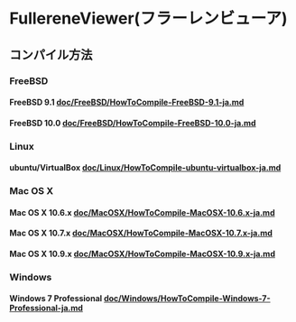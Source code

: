 # FullereneViewer(フラーレンビューア)
## コンパイル方法
### FreeBSD
#### FreeBSD 9.1 [doc/FreeBSD/HowToCompile-FreeBSD-9.1-ja.md](FreeBSD/HowToCompile-FreeBSD-9.1-ja.md)
#### FreeBSD 10.0 [doc/FreeBSD/HowToCompile-FreeBSD-10.0-ja.md](FreeBSD/HowToCompile-FreeBSD-10.0-ja.md)
### Linux
#### ubuntu/VirtualBox [doc/Linux/HowToCompile-ubuntu-virtualbox-ja.md](Linux/HowToCompile-ubuntu-virtualbox-ja.md)
### Mac OS X
#### Mac OS X 10.6.x [doc/MacOSX/HowToCompile-MacOSX-10.6.x-ja.md](MacOSX/HowToCompile-MacOSX-10.6.x-ja.md)
#### Mac OS X 10.7.x [doc/MacOSX/HowToCompile-MacOSX-10.7.x-ja.md](MacOSX/HowToCompile-MacOSX-10.7.x-ja.md)
#### Mac OS X 10.9.x [doc/MacOSX/HowToCompile-MacOSX-10.9.x-ja.md](MacOSX/HowToCompile-MacOSX-10.9.x-ja.md)
### Windows
#### Windows 7 Professional [doc/Windows/HowToCompile-Windows-7-Professional-ja.md](Windows/HowToCompile-Windows-7-Professional-ja.md)
